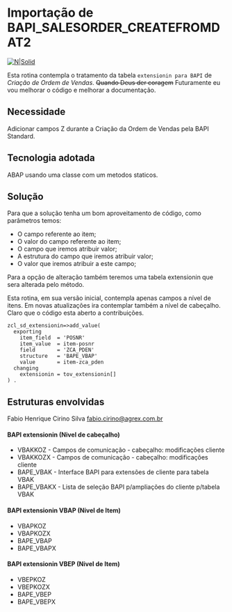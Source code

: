 # Importação de BAPI_SALESORDER_CREATEFROMDAT2 #

[![N|Solid](https://wiki.scn.sap.com/wiki/download/attachments/1710/ABAP%20Development.png?version=1&modificationDate=1446673897000&api=v2)](https://www.sap.com/brazil/developer.html)

Esta rotina contempla o tratamento da tabela ```extensionin para BAPI``` de _Criação de Ordem de Vendas_.
~~Quando Deus der coragem~~ Futuramente eu vou melhorar o código e melhorar a documentação.

## Necessidade ##
Adicionar campos Z durante a Criação da Ordem de Vendas pela BAPI Standard.

## Tecnologia adotada ##
ABAP usando uma classe com um metodos staticos.

## Solução ##
Para que a solução tenha um bom aproveitamento de código, como parâmetros temos:
- O campo referente ao item;
- O valor do campo referente ao item;
- O campo que iremos atribuir valor;
- A estrutura do campo que iremos atribuir valor;
- O valor que iremos atribuir a este campo;

Para a opção de alteração também teremos uma tabela extensionin que sera alterada pelo método.

Esta rotina, em sua versão inicial, contempla apenas campos a nível de itens. Em novas atualizações ira contemplar também a nível de cabeçalho. Claro que o código esta aberto a contribuições.

```abap
zcl_sd_extensionin=>add_value(
  exporting
    item_field  = 'POSNR'
    item_value  = item-posnr
    field       = 'ZCA_PDEN'
    structure   = 'BAPE_VBAP'
    value       = item-zca_pden
  changing
    extensionin = tov_extensionin[]
) .
```
## Estruturas envolvidas ##

Fabio Henrique Cirino Silva
fabio.cirino@agrex.com.br
    

#### BAPI extensionin (Nivel de cabeçalho) ####
- VBAKKOZ - Campos de comunicação - cabeçalho: modificações cliente
- VBAKKOZX - Campos de comunicação - cabeçalho: modificações cliente
- BAPE_VBAK - Interface BAPI para extensões de cliente para tabela VBAK
- BAPE_VBAKX - Lista de seleção BAPI p/ampliações do cliente p/tabela VBAK

#### BAPI extensionin VBAP (Nivel de Item) ####
- VBAPKOZ
- VBAPKOZX
- BAPE_VBAP
- BAPE_VBAPX

#### BAPI extensionin VBEP (Nivel de Item) ####
- VBEPKOZ
- VBEPKOZX
- BAPE_VBEP
- BAPE_VBEPX

